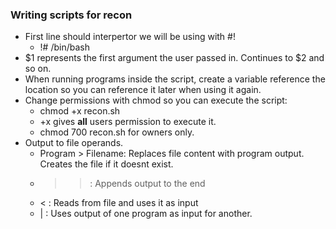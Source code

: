 ### Writing scripts for recon

* First line should interpertor we will be using with #!
    * !# /bin/bash
* $1 represents the first argument the user passed in. Continues to $2 and so on.
* When running programs inside the script, create a variable reference the location so you can reference it later when using it again.
* Change permissions with chmod so you can execute the script:
    * chmod +x recon.sh
    * +x gives **all** users permission to execute it.
    * chmod 700 recon.sh for owners only.
* Output to file operands.
    * Program > Filename: Replaces file content with program output. Creates the file if it doesnt exist.
    * >> : Appends output to the end
    * < : Reads from file and uses it as input
    * | : Uses output of one program as input for another.




